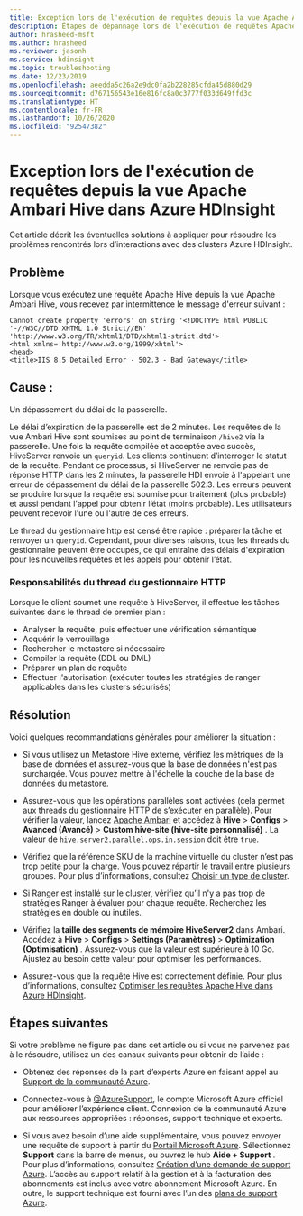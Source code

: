 ```yaml
---
title: Exception lors de l'exécution de requêtes depuis la vue Apache Ambari Hive dans Azure HDInsight
description: Étapes de dépannage lors de l'exécution de requêtes Apache Hive via la vue Apache Ambari Hive dans Azure HDInsight.
author: hrasheed-msft
ms.author: hrasheed
ms.reviewer: jasonh
ms.service: hdinsight
ms.topic: troubleshooting
ms.date: 12/23/2019
ms.openlocfilehash: aeedda5c26a2e9dc0fa2b228285cfda45d880d29
ms.sourcegitcommit: d767156543e16e816fc8a0c3777f033d649ffd3c
ms.translationtype: HT
ms.contentlocale: fr-FR
ms.lasthandoff: 10/26/2020
ms.locfileid: "92547382"
---
```

# <a name="exception-when-running-queries-from-apache-ambari-hive-view-in-azure-hdinsight"></a>Exception lors de l'exécution de requêtes depuis la vue Apache Ambari Hive dans Azure HDInsight

Cet article décrit les éventuelles solutions à appliquer pour résoudre les problèmes rencontrés lors d’interactions avec des clusters Azure HDInsight.

## <a name="issue"></a>Problème

Lorsque vous exécutez une requête Apache Hive depuis la vue Apache Ambari Hive, vous recevez par intermittence le message d'erreur suivant :

```error
Cannot create property 'errors' on string '<!DOCTYPE html PUBLIC '-//W3C//DTD XHTML 1.0 Strict//EN' 'http://www.w3.org/TR/xhtml1/DTD/xhtml1-strict.dtd'>
<html xmlns='http://www.w3.org/1999/xhtml'>
<head>
<title>IIS 8.5 Detailed Error - 502.3 - Bad Gateway</title>
```

## <a name="cause"></a>Cause :

Un dépassement du délai de la passerelle.

Le délai d’expiration de la passerelle est de 2 minutes. Les requêtes de la vue Ambari Hive sont soumises au point de terminaison `/hive2` via la passerelle. Une fois la requête compilée et acceptée avec succès, HiveServer renvoie un `queryid`. Les clients continuent d’interroger le statut de la requête. Pendant ce processus, si HiveServer ne renvoie pas de réponse HTTP dans les 2 minutes, la passerelle HDI envoie à l'appelant une erreur de dépassement du délai de la passerelle 502.3. Les erreurs peuvent se produire lorsque la requête est soumise pour traitement (plus probable) et aussi pendant l'appel pour obtenir l’état (moins probable). Les utilisateurs peuvent recevoir l'une ou l'autre de ces erreurs.

Le thread du gestionnaire http est censé être rapide : préparer la tâche et renvoyer un `queryid`. Cependant, pour diverses raisons, tous les threads du gestionnaire peuvent être occupés, ce qui entraîne des délais d'expiration pour les nouvelles requêtes et les appels pour obtenir l’état.

### <a name="responsibilities-of-the-http-handler-thread"></a>Responsabilités du thread du gestionnaire HTTP

Lorsque le client soumet une requête à HiveServer, il effectue les tâches suivantes dans le thread de premier plan :

* Analyser la requête, puis effectuer une vérification sémantique
* Acquérir le verrouillage
* Rechercher le metastore si nécessaire
* Compiler la requête (DDL ou DML)
* Préparer un plan de requête
* Effectuer l'autorisation (exécuter toutes les stratégies de ranger applicables dans les clusters sécurisés)

## <a name="resolution"></a>Résolution

Voici quelques recommandations générales pour améliorer la situation :

* Si vous utilisez un Metastore Hive externe, vérifiez les métriques de la base de données et assurez-vous que la base de données n'est pas surchargée. Vous pouvez mettre à l'échelle la couche de la base de données du metastore.

* Assurez-vous que les opérations parallèles sont activées (cela permet aux threads du gestionnaire HTTP de s’exécuter en parallèle). Pour vérifier la valeur, lancez [Apache Ambari](../hdinsight-hadoop-manage-ambari.md) et accédez à **Hive** > **Configs** > **Avanced (Avancé)**  > **Custom hive-site (hive-site personnalisé)** . La valeur de `hive.server2.parallel.ops.in.session` doit être `true`.

* Vérifiez que la référence SKU de la machine virtuelle du cluster n’est pas trop petite pour la charge. Vous pouvez répartir le travail entre plusieurs groupes. Pour plus d’informations, consultez [Choisir un type de cluster](../hdinsight-capacity-planning.md#choose-a-cluster-type).

* Si Ranger est installé sur le cluster, vérifiez qu’il n'y a pas trop de stratégies Ranger à évaluer pour chaque requête. Recherchez les stratégies en double ou inutiles.

* Vérifiez la **taille des segments de mémoire HiveServer2** dans Ambari. Accédez à **Hive** > **Configs** > **Settings (Paramètres)**  > **Optimization (Optimisation)** . Assurez-vous que la valeur est supérieure à 10 Go. Ajustez au besoin cette valeur pour optimiser les performances.

* Assurez-vous que la requête Hive est correctement définie. Pour plus d’informations, consultez [Optimiser les requêtes Apache Hive dans Azure HDInsight](../hdinsight-hadoop-optimize-hive-query.md).

## <a name="next-steps"></a>Étapes suivantes

Si votre problème ne figure pas dans cet article ou si vous ne parvenez pas à le résoudre, utilisez un des canaux suivants pour obtenir de l’aide :

* Obtenez des réponses de la part d’experts Azure en faisant appel au [Support de la communauté Azure](https://azure.microsoft.com/support/community/).

* Connectez-vous à [@AzureSupport](https://twitter.com/azuresupport), le compte Microsoft Azure officiel pour améliorer l’expérience client. Connexion de la communauté Azure aux ressources appropriées : réponses, support technique et experts.

* Si vous avez besoin d’une aide supplémentaire, vous pouvez envoyer une requête de support à partir du [Portail Microsoft Azure](https://portal.azure.com/?#blade/Microsoft_Azure_Support/HelpAndSupportBlade/). Sélectionnez **Support** dans la barre de menus, ou ouvrez le hub **Aide + Support** . Pour plus d’informations, consultez [Création d’une demande de support Azure](../../azure-portal/supportability/how-to-create-azure-support-request.md). L’accès au support relatif à la gestion et à la facturation des abonnements est inclus avec votre abonnement Microsoft Azure. En outre, le support technique est fourni avec l’un des [plans de support Azure](https://azure.microsoft.com/support/plans/).